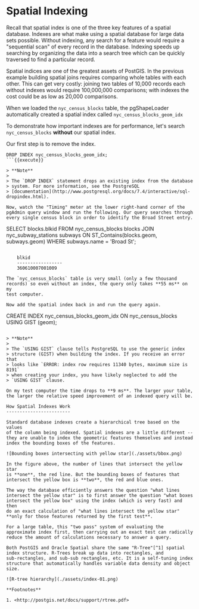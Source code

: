 Spatial Indexing
================

Recall that spatial index is one of the three key features of a spatial
database. Indexes are what make using a spatial database for large data
sets possible. Without indexing, any search for a feature would require
a "sequential scan" of every record in the database. Indexing speeds
up searching by organizing the data into a search tree which can be
quickly traversed to find a particular record.

Spatial indices are one of the greatest assets of PostGIS. In the
previous example building spatial joins requires comparing whole tables
with each other. This can get very costly: joining two tables of 10,000
records each without indexes would require 100,000,000 comparisons; with
indexes the cost could be as low as 20,000 comparisons.

When we loaded the `nyc_census_blocks` table, the pgShapeLoader
automatically created a spatial index called
`nyc_census_blocks_geom_idx`

To demonstrate how important indexes are for performance, let's search
`nyc_census_blocks` **without** our spatial index.

Our first step is to remove the index.

``` 
DROP INDEX nyc_census_blocks_geom_idx;
```{{execute}}

> **Note**
>
> The `DROP INDEX` statement drops an existing index from the database
> system. For more information, see the PostgreSQL
> [documentation](http://www.postgresql.org/docs/7.4/interactive/sql-dropindex.html).

Now, watch the "Timing" meter at the lower right-hand corner of the
pgAdmin query window and run the following. Our query searches through
every single census block in order to identify the Broad Street entry.

```
SELECT blocks.blkid
 FROM nyc_census_blocks blocks
 JOIN nyc_subway_stations subways
 ON ST_Contains(blocks.geom, subways.geom)
 WHERE subways.name = 'Broad St';
```{{execute}}

    blkid      
    -----------------
    360610007001009

The `nyc_census_blocks` table is very small (only a few thousand
records) so even without an index, the query only takes **55 ms** on my
test computer.

Now add the spatial index back in and run the query again.

```
CREATE INDEX nyc_census_blocks_geom_idx 
  ON nyc_census_blocks 
  USING GIST (geom);
```{{execute}}

> **Note**
>
> The `USING GIST` clause tells PostgreSQL to use the generic index
> structure (GIST) when building the index. If you receive an error that
> looks like `ERROR: index row requires 11340 bytes, maximum size is 8191`
> when creating your index, you have likely neglected to add the
> `USING GIST` clause.

On my test computer the time drops to **9 ms**. The larger your table,
the larger the relative speed improvement of an indexed query will be.

How Spatial Indexes Work
------------------------

Standard database indexes create a hierarchical tree based on the values
of the column being indexed. Spatial indexes are a little different --
they are unable to index the geometric features themselves and instead
index the bounding boxes of the features.

![Bounding boxes intersecting with yellow star](./assets/bbox.png)

In the figure above, the number of lines that intersect the yellow star
is **one**, the red line. But the bounding boxes of features that
intersect the yellow box is **two**, the red and blue ones.

The way the database efficiently answers the question "what lines
intersect the yellow star" is to first answer the question "what boxes
intersect the yellow box" using the index (which is very fast) and then
do an exact calculation of "what lines intersect the yellow star"
**only for those features returned by the first test**.

For a large table, this "two pass" system of evaluating the
approximate index first, then carrying out an exact test can radically
reduce the amount of calculations necessary to answer a query.

Both PostGIS and Oracle Spatial share the same "R-Tree"[^1] spatial
index structure. R-Trees break up data into rectangles, and
sub-rectangles, and sub-sub rectangles, etc. It is a self-tuning index
structure that automatically handles variable data density and object
size.

![R-tree hierarchy](./assets/index-01.png)

**Footnotes**

1. <http://postgis.net/docs/support/rtree.pdf>